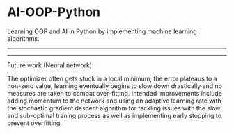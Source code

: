 # AI-OOP-Python
Learning OOP and AI in Python by implementing machine learning algorithms.

-----------------------------------------------------------------------------------------------------------------------------------------------------------------------------------
-----------------------------------------------------------------------------------------------------------------------------------------------------------------------------------

Future work (Neural network):

The optimizer often gets stuck in a local minimum, the error plateaus to a non-zero value, learning eventually begins to slow down drastically and no measures are taken to combat over-fitting. Intended improvements include adding momentum to the network and using an adaptive learning rate with the stochastic gradient descent algorithm for tackling issues with the slow and sub-optimal traning process as well as implementing early stopping to prevent overfitting.

